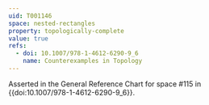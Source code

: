 ```yaml
---
uid: T001146
space: nested-rectangles
property: topologically-complete
value: true
refs:
  - doi: 10.1007/978-1-4612-6290-9_6
    name: Counterexamples in Topology
---
```

Asserted in the General Reference Chart for space #115 in
{{doi:10.1007/978-1-4612-6290-9_6}}.
